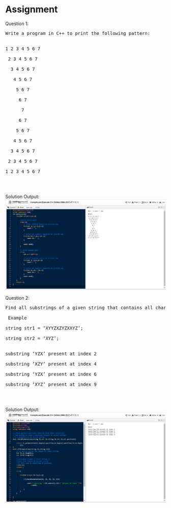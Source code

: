 # Assignment
Question 1:
<pre>
Write a program in C++ to print the following pattern:<br/>

1 2 3 4 5 6 7<br/>
 2 3 4 5 6 7<br/>
  3 4 5 6 7<br/>
   4 5 6 7<br/>
    5 6 7<br/>
     6 7<br/>
      7<br/>
     6 7<br/>
    5 6 7<br/>
   4 5 6 7<br/>
  3 4 5 6 7<br/>
 2 3 4 5 6 7<br/>
1 2 3 4 5 6 7<br/>
<br/>
</pre>
Solution Output:<br/>
![alt text](https://github.com/neerajkumar78/Assignment/blob/master/Tutree_Assignment/Question_1/output.png)<br/>


Question 2:<br/>
<pre>
Find all substrings of a given string that contains all characters of other string.<br/>
 Example<br/>
string str1 = ‘XYYZXZYZXXYZ’;<br/>
string str2 = ‘XYZ’;<br/>
 
substring ‘YZX’ present at index 2<br/>
substring ‘XZY’ present at index 4<br/>
substring ‘YZX’ present at index 6<br/>
substring ‘XYZ’ present at index 9<br/>
</br>
</pre>
Solution Output:<br/>
![alt text](https://github.com/neerajkumar78/Assignment/blob/master/Tutree_Assignment/Question_2/output.png)<br/>


